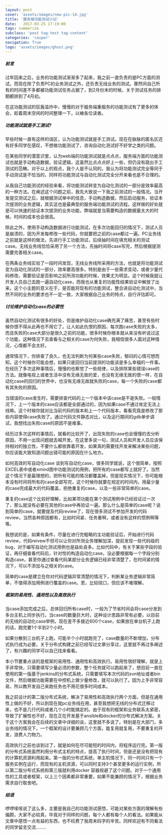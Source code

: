 ```yaml
---
layout: post
cover: 'assets/images/new-pic-14.jpg'
title: '服务端功能测试小记'
date:   2017-03-25 17:19:00
tags: summerize
subclass: 'post tag-test tag-content'
categories: 'casper'
navigation: True
logo: 'assets/images/ghost.png'
---
```

<h5>前言</h5>
过年回来之后，业务的功能测试渐渐多了起来，我之前一直负责的是PC方面的测试，而现在除了负责PC的业务测试之外，还负责无线业务的测试。骤然间自己所有的时间差不多都被功能测试任务占据了，到2月份末的时候，关于测试任务的排期都排到了4月初。

在这功能测试的狂轰滥炸中，慢慢的对于服务端重服务的功能测试有了更多的体会，趁着周末空闲的时间整理一下，以飨各位读者。

<h5>功能测试就是手工测试?</h5>
早些时候一直有这样的误区，认为功能测试就是手工测试。现在在脉脉的匿名区还有好多同学在感叹，不想做功能测试了，咨询自动化测试好不好学之类的问题。

在某些同学的潜意识里，认为web端的功能测试就是点点点，服务端方面的功能测试也就是手动构造数据，验证逻辑，这虽然比点点点好上一些，但仍没有跳出手工测试的范畴。对于以上的观点，我个人是不认同的，我认为将功能测试完全等同于手动测试是不恰当的，同样将功能测试与自动化测试完全分开来看也是不合理的。

从我自己功能测试的经验来看，将功能测试转变为自动化测试的一部分是效率最高的一种方法。在阐述这个问题之前，我先大致说一下我之前测试的一般情况。当开发提交测试之后，就根据测试单中的信息，手动构造数据，然后启动服务，验证本次提测的业务逻辑，其实这也是最典型的服务端功能测试的流程。这样做的好处就是可以快速的验证本次提测的业务功能，弊端就是当需要构造的数据量太大的时候，时间的成本也会很高。

除此之外，使用手动构造数据进行功能测试，在多次功能回归的情况下，测试人员是崩溃的，因为开发每修改一些代码，你就要把之前的case都过一遍。PC业务线之前就是这样的做法，先进行手工功能测试，后续抽时间在填充相关的测试case。无线业务线恰恰采用了另一个方法，先抽时间将case写完，然后根据提测需要完善相关case。

在两条业务线实验了一段时间发现，无线业务线所采用的方法，也就是将功能测试变为自动化测试的一部分，效率要高很多。特别是由于一些需求变动，或者少量代码修改，需要验证是否影响之前所测功能的时候，效果尤为明显。这个时候我就让开发人员自己去跑一遍自动化case，而我也从重复的功能性结果验证中解放了出来。这个小主题的意义在于，是否能将现有的功能测试，整合进自动化测试中，当然不同的业务的要求也不一定一致，大家根据自己业务的特点，自行评估即可。

<h5>讨论维护自动化case的必要性</h5>
虽然自动化测试有很多的好处，但是维护自动化case确充满了痛苦，甚至有些时候你恨不得从此再也不用它了。让人如此仇恨的原因，每次跑case失败的太多，而且失败的case大部分是很久之前的功能，很多时候你根本就从来没有听说过这个功能，这种情况下去查看与之相关的case为何失败，我相信很多人面对这种情况，心情都不会太好。

通常情况下，你排查了良久，也无法判断为何某些case失败，郁闷的心情可想而知，这个时候你可能会想，如果只是回归当前提测的功能该是多么幸福的一件事。在经历了多次这种事情后，慢慢的也察觉了一些规律，以及排除某些错误case的方法。就像电视上或者生活中没有无缘无故的爱，也没有无缘无故的恨一样，在自动化case的回归的世界中，也没有无缘无故就失败的case，每一个失败的case都有其失败的原因。

当错误的case发生时，需要排查代码的上一个版本中该case是不是失败。一般情况下，上一个版本的case应该都是全部通过的，因为如果case不通过肯定无法上线嘛。这个时候你就对比当前代码的版本和上一个代码版本，看看究竟是修改了那些内容使得case失败了。通过代码文件静态对比，以及运行期间的gdb单步调试，我想找出失败case的原因不是难事。

经历过多次这样的事情后，就看的比较开了，出现失败的case也会慢慢的去分析原因，不用一出现问题就去喊开发。在这里多说一句，测试人员和开发人员应该保持相对的独立性，不要什么都依靠着开发，如果真的需要找开发来解决某些问题，你应该能大致知道问题出错可能的原因在什么地方。

</h5>如何高效的写自动化case</h5>
谈到写自动化case，很多同学就说，这个很简单，按照EXCEL表中或者xmind图中功能测试的用例，把所有的case都写上就好了。当然这个情况下是最理想的，把所有可能的情况都覆盖掉，但是现实情况下，你可能根本没有时间将所有的case全部写完，这个时候你就要在规定的时间内，用最少量的case完成最大的代码覆盖，拒绝重复的case，以及一些非常简单的case。

重复的case这个比较好理解，比如某项功能在某个测试用例中已经验证过一次了，那么就没有必要在其他的case中再验证一遍。那么什么是简单的case呢？说到简单的case，就要提及代码review了，现在很多测试不参加开发的代码review，当然各种原因都有，比如时间紧、任务重啊，或者没有这样的惯例啊等等。

我想说的是，如果有条件，尽量在进行完粗略的主功能验证后，开始进行代码review，代码reivew不但可以让你对所测业务理解加深，提前发现一些代码级的bug，对于编写自动化测试用例也是益处良多。比如代码中，有关于某些字段的验证，再仔细查看代码后，针对性的构造自动化case，没必要根据每一个字段分别构造case，甚至你通过查看代码某部分业务逻辑已经非常清楚了，在时间紧的情况下，可以不添加与之相关的case。

简单的case是建立在你对代码逻辑异常清楚的情况下，判断某业务逻辑非常简单，不值得添加用例进行覆盖的case。恩，比较绕口，但应该不难理解。

<h5>框架的易用性、通用性以及高效执行</h5>
当case添加完成之后，总体回归所有case时，一般为了节省时间会将case分发到多台主机上同步执行。当case的数量巨大时，这种设计思路非常有必要，以目前的无线的自动化case举例，现在差不多接近600个case，如果放在单台机子上跑的话，跑完要1个半到2个小时。

如果分散到三台机子上跑，可能半个小时就跑完了，case数量的不断增加，分布式执行成为必要。关于分布式构建之前已经写过文章分享过，这里就不再过多阐述了，有兴趣的同学可以自己找来看看。

本小节要重点谈的是框架的易用性、通用性和高效执行。易用性很好理解，就是上手非常快，只需要填写少量必须的参数，整个任务就可以跑起来了，想目前一直在使用的第一版基于jenkins的分布式系统，只需要填写本次代码的svn地址或者bin文件，然后根据功能需要在中控机上做少量修改，就可以执行了。因为上手非常容易，所以教开发自己来跑任务也不用花很多时间成本。

我之前设计的第二版分布式系统，解决了易用性和高效执行两个方面，但是在通用性上做的不好，所以到现在就pc业务线在用，甚至我想把无线的分布式迁移过来，也不是几行代码或者几个小时能搞定的。由于现有的框架和业务联系太紧密，导致了扩展性也不好，现在正在开发基于ansible和docker的分布式解决方案。关于这个方案我会在后续的文章中详细的谈，这里就不多说了。特别是在大部门，多业务线的情况下，一个框架的设计要兼顾几个方面，能复用就复用，不要重复的开发，浪费人力物力。

高效执行之前也谈到过了，就是如何在尽可能短的时间内，将程序运行完。第一版的分布式系统虽然利用分布式主机的特点，提高了执行时间，但是还是没有把现有的计算机资源利用起来。第一版的分布式系统，单主机情况下，同一时间只有一个服务实例在运行，而现有的主机资源，可以同时支持3个甚至更多的运行实例，所以第二版分布式系统和第三版就利用docker 容器规避了这个问题。对于一个通用性的工具或者框架，以上三个因素都非常重要，如果不能兼顾的情况下，根据业务需求自行取舍吧。

<h5>结语</h5>
啰啰嗦嗦说了这么多，主要是我自己的功能测试感悟，可能对某些方面的理解有些偏颇，大家不必较真，毕竟对于同样的问题，每个人都有每个人的看法。如果能从文章中感悟一点有益的东西，也不枉费了我周末码字的辛苦。同样欢迎有不同看法的同学留言交流........




